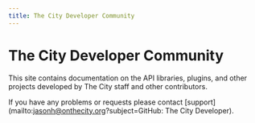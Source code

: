 ```yaml
---
title: The City Developer Community
---
```


# The City Developer Community

This site contains documentation on the API libraries, plugins, and other projects developed by The City staff and other contributors.

If you have any problems or requests please contact
[support](mailto:jasonh@onthecity.org?subject=GitHub: The City Developer).

